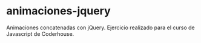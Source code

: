 # animaciones-jquery
Animaciones concatenadas con jQuery. Ejercicio realizado para el curso de Javascript de Coderhouse.
